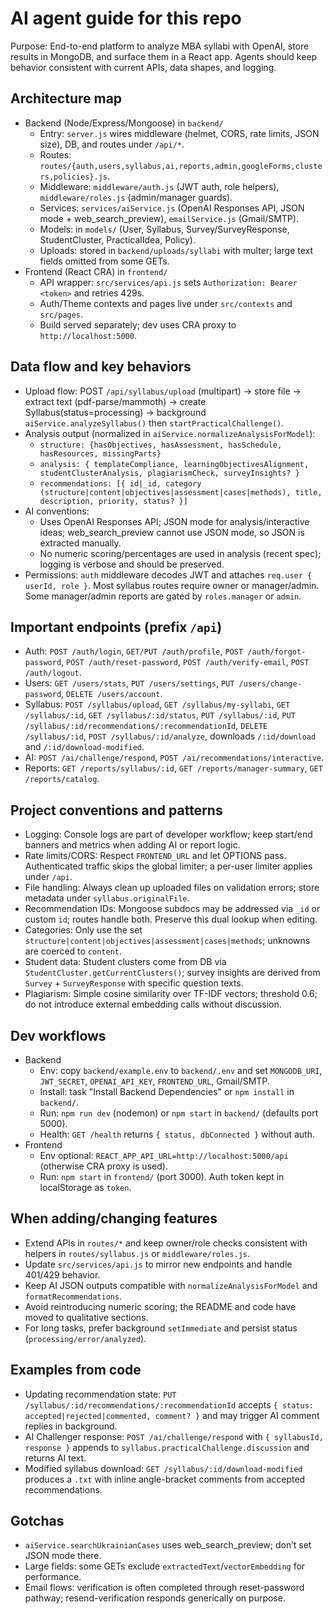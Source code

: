 # AI agent guide for this repo

Purpose: End-to-end platform to analyze MBA syllabi with OpenAI, store results in MongoDB, and surface them in a React app. Agents should keep behavior consistent with current APIs, data shapes, and logging.

## Architecture map
- Backend (Node/Express/Mongoose) in `backend/`
  - Entry: `server.js` wires middleware (helmet, CORS, rate limits, JSON size), DB, and routes under `/api/*`.
  - Routes: `routes/{auth,users,syllabus,ai,reports,admin,googleForms,clusters,policies}.js`.
  - Middleware: `middleware/auth.js` (JWT auth, role helpers), `middleware/roles.js` (admin/manager guards).
  - Services: `services/aiService.js` (OpenAI Responses API, JSON mode + web_search_preview), `emailService.js` (Gmail/SMTP).
  - Models: in `models/` (User, Syllabus, Survey/SurveyResponse, StudentCluster, PracticalIdea, Policy).
  - Uploads: stored in `backend/uploads/syllabi` with multer; large text fields omitted from some GETs.
- Frontend (React CRA) in `frontend/`
  - API wrapper: `src/services/api.js` sets `Authorization: Bearer <token>` and retries 429s.
  - Auth/Theme contexts and pages live under `src/contexts` and `src/pages`.
  - Build served separately; dev uses CRA proxy to `http://localhost:5000`.

## Data flow and key behaviors
- Upload flow: POST `/api/syllabus/upload` (multipart) -> store file -> extract text (pdf-parse/mammoth) -> create Syllabus(status=processing) -> background `aiService.analyzeSyllabus()` then `startPracticalChallenge()`.
- Analysis output (normalized in `aiService.normalizeAnalysisForModel`):
  - `structure: {hasObjectives, hasAssessment, hasSchedule, hasResources, missingParts}`
  - `analysis: { templateCompliance, learningObjectivesAlignment, studentClusterAnalysis, plagiarismCheck, surveyInsights? }`
  - `recommendations: [{ id|_id, category (structure|content|objectives|assessment|cases|methods), title, description, priority, status? }]`
- AI conventions:
  - Uses OpenAI Responses API; JSON mode for analysis/interactive ideas; web_search_preview cannot use JSON mode, so JSON is extracted manually.
  - No numeric scoring/percentages are used in analysis (recent spec); logging is verbose and should be preserved.
- Permissions: `auth` middleware decodes JWT and attaches `req.user { userId, role }`. Most syllabus routes require owner or manager/admin. Some manager/admin reports are gated by `roles.manager` or `admin`.

## Important endpoints (prefix `/api`)
- Auth: `POST /auth/login`, `GET/PUT /auth/profile`, `POST /auth/forgot-password`, `POST /auth/reset-password`, `POST /auth/verify-email`, `POST /auth/logout`.
- Users: `GET /users/stats`, `PUT /users/settings`, `PUT /users/change-password`, `DELETE /users/account`.
- Syllabus: `POST /syllabus/upload`, `GET /syllabus/my-syllabi`, `GET /syllabus/:id`, `GET /syllabus/:id/status`, `PUT /syllabus/:id`, `PUT /syllabus/:id/recommendations/:recommendationId`, `DELETE /syllabus/:id`, `POST /syllabus/:id/analyze`, downloads `/:id/download` and `/:id/download-modified`.
- AI: `POST /ai/challenge/respond`, `POST /ai/recommendations/interactive`.
- Reports: `GET /reports/syllabus/:id`, `GET /reports/manager-summary`, `GET /reports/catalog`.

## Project conventions and patterns
- Logging: Console logs are part of developer workflow; keep start/end banners and metrics when adding AI or report logic.
- Rate limits/CORS: Respect `FRONTEND_URL` and let OPTIONS pass. Authenticated traffic skips the global limiter; a per-user limiter applies under `/api`.
- File handling: Always clean up uploaded files on validation errors; store metadata under `syllabus.originalFile`.
- Recommendation IDs: Mongoose subdocs may be addressed via `_id` or custom `id`; routes handle both. Preserve this dual lookup when editing.
- Categories: Only use the set `structure|content|objectives|assessment|cases|methods`; unknowns are coerced to `content`.
- Student data: Student clusters come from DB via `StudentCluster.getCurrentClusters()`; survey insights are derived from `Survey` + `SurveyResponse` with specific question texts.
- Plagiarism: Simple cosine similarity over TF-IDF vectors; threshold 0.6; do not introduce external embedding calls without discussion.

## Dev workflows
- Backend
  - Env: copy `backend/example.env` to `backend/.env` and set `MONGODB_URI`, `JWT_SECRET`, `OPENAI_API_KEY`, `FRONTEND_URL`, Gmail/SMTP.
  - Install: task "Install Backend Dependencies" or `npm install` in `backend/`.
  - Run: `npm run dev` (nodemon) or `npm start` in `backend/` (defaults port 5000).
  - Health: `GET /health` returns `{ status, dbConnected }` without auth.
- Frontend
  - Env optional: `REACT_APP_API_URL=http://localhost:5000/api` (otherwise CRA proxy is used).
  - Run: `npm start` in `frontend/` (port 3000). Auth token kept in localStorage as `token`.

## When adding/changing features
- Extend APIs in `routes/*` and keep owner/role checks consistent with helpers in `routes/syllabus.js` or `middleware/roles.js`.
- Update `src/services/api.js` to mirror new endpoints and handle 401/429 behavior.
- Keep AI JSON outputs compatible with `normalizeAnalysisForModel` and `formatRecommendations`.
- Avoid reintroducing numeric scoring; the README and code have moved to qualitative sections.
- For long tasks, prefer background `setImmediate` and persist status (`processing/error/analyzed`).

## Examples from code
- Updating recommendation state: `PUT /syllabus/:id/recommendations/:recommendationId` accepts `{ status: accepted|rejected|commented, comment? }` and may trigger AI comment replies in background.
- AI Challenger response: `POST /ai/challenge/respond` with `{ syllabusId, response }` appends to `syllabus.practicalChallenge.discussion` and returns AI text.
- Modified syllabus download: `GET /syllabus/:id/download-modified` produces a `.txt` with inline angle-bracket comments from accepted recommendations.

## Gotchas
- `aiService.searchUkrainianCases` uses web_search_preview; don’t set JSON mode there.
- Large fields: some GETs exclude `extractedText`/`vectorEmbedding` for performance.
- Email flows: verification is often completed through reset-password pathway; resend-verification responds generically on purpose.
